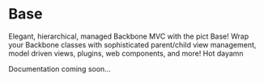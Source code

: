# Base

Elegant, hierarchical, managed Backbone MVC with the pict Base! Wrap your Backbone
classes with sophisticated parent/child view management,
model driven views, plugins, web components, and more! Hot dayamn

Documentation coming soon...
